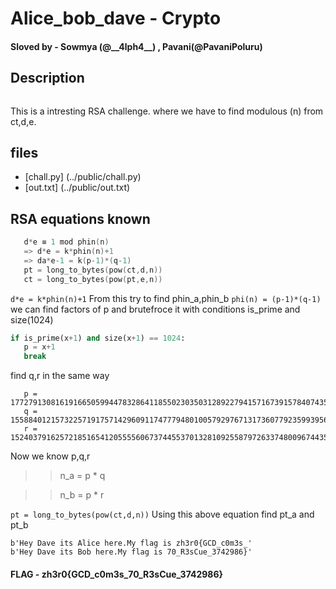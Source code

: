 
# Alice_bob_dave - Crypto

#### Sloved by - Sowmya (@__4lph4\_\_) , Pavani(@PavaniPoluru)

## Description
   ```Alice and Bob are sending their flags to Dave. But sadly Dave lost the modulus :( Try to retrive the flag!
   ```
   This is a intresting RSA challenge. where we have to find modulous (n) from ct,d,e.
## files
  - [chall.py] (../public/chall.py)
  - [out.txt] (../public/out.txt)
## RSA equations known
```d ≡ e^1 mod phin(n)
   d*e ≡ 1 mod phin(n)
   => d*e = k*phin(n)+1
   => da*e-1 = k(p-1)*(q-1)
   pt = long_to_bytes(pow(ct,d,n))
   ct = long_to_bytes(pow(pt,e,n))
```
``d*e = k*phin(n)+1``
From this try to find phin_a,phin_b 
  ``phi(n) = (p-1)*(q-1)``
  we can find factors of p and brutefroce it with conditions is_prime and size(1024)
  ```py
  if is_prime(x+1) and size(x+1) == 1024: 
     p = x+1 
     break 
  ```
  find q,r in the same way
  ```
     p = 177279130816191665059944783286411855023035031289227941571673915784074353287733189099688126318264113305321082059619767094038966996649561164342515779196140056547333435193040798074799909334916510316728847254833619137382153503950749154356946058670079132324988450725735937306884337410304401871741381990982764516163
     q = 155884012157322571917571429609117477794801005792976713173607792359939561733216007547732077875565730627490168412882054028115468195925968305125054508969875158276459353283308944667481012666571096247936714275405402155862690247593753125976847078582510938772358086998385220759841590572613434454768180423789003022307
     r = 152403791625721851654120555560673744553701328109255879726337480096744356018547509475023868657897447439271501318332177621761545812231960220886709355355570370122257259486344955476929483307543879747176492652883512877777163462444499810416443763758426816456424484060280743786614239115245058838657579029682477426407
  ```
  Now we know p,q,r
  >> n_a = p * q 
 
  >> n_b = p * r

``pt = long_to_bytes(pow(ct,d,n))``
Using this above equation find pt_a and pt_b
```
b'Hey Dave its Alice here.My flag is zh3r0{GCD_c0m3s_'
b'Hey Dave its Bob here.My flag is 70_R3sCue_3742986}'
```
#### FLAG - zh3r0{GCD_c0m3s_70_R3sCue_3742986}
